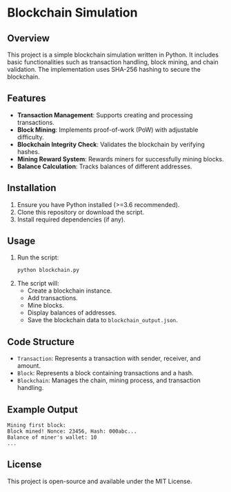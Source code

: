 # Blockchain Simulation

## Overview

This project is a simple blockchain simulation written in Python. It includes basic functionalities such as transaction handling, block mining, and chain validation. The implementation uses SHA-256 hashing to secure the blockchain.

## Features

- **Transaction Management**: Supports creating and processing transactions.
- **Block Mining**: Implements proof-of-work (PoW) with adjustable difficulty.
- **Blockchain Integrity Check**: Validates the blockchain by verifying hashes.
- **Mining Reward System**: Rewards miners for successfully mining blocks.
- **Balance Calculation**: Tracks balances of different addresses.

## Installation

1. Ensure you have Python installed (>=3.6 recommended).
2. Clone this repository or download the script.
3. Install required dependencies (if any).

## Usage

1. Run the script:
   ```bash
   python blockchain.py
   ```
2. The script will:
   - Create a blockchain instance.
   - Add transactions.
   - Mine blocks.
   - Display balances of addresses.
   - Save the blockchain data to `blockchain_output.json`.

## Code Structure

- `Transaction`: Represents a transaction with sender, receiver, and amount.
- `Block`: Represents a block containing transactions and a hash.
- `Blockchain`: Manages the chain, mining process, and transaction handling.

## Example Output

```
Mining first block:
Block mined! Nonce: 23456, Hash: 000abc...
Balance of miner's wallet: 10
...

```
## License

This project is open-source and available under the MIT License.

